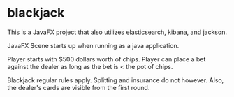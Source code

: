 # blackjack

This is a JavaFX project that also utilizes elasticsearch, kibana, and jackson.

JavaFX Scene starts up when running as a java application.

Player starts with $500 dollars worth of chips. Player can place a bet against the dealer as long as the bet is < the pot of chips.

Blackjack regular rules apply. Splitting and insurance do not however. Also, the dealer's cards are visible from the first round.
